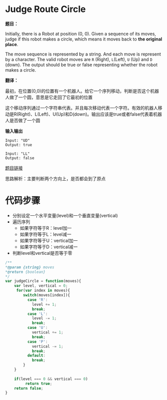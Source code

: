 # Judge Route Circle

**题目：**



Initially, there is a Robot at position (0, 0). Given a sequence of its moves, judge if this robot makes a circle, which means it moves back to **the original place**. 



The move sequence is represented by a string. And each move is represent by a character. The valid robot moves are `R` (Right), `L`(Left), `U` (Up) and `D` (down). The output should be true or false representing whether the robot makes a circle.



**翻译：**



最初，在位置(0,0)的位置有一个机器人。给它一个序列移动，判断是否这个机器人做了一个圆，意思是它走回了它最初的位置



这个移动序列通过一个字符串代表。并且每次移动代表一个字符。有效的机器人移动是R(Right)、L(Left)、U(Up)和D(down)。输出应该是true或者false代表着机器人是否做了一个圆



**输入输出**



```
Input: "UD"
Output: true

Input: "LL"
Output: false
```



[题目链接](https://leetcode.com/problems/judge-route-circle/description/)



思路解析：主要判断两个方向上，是否都会到了原点



# 代码步骤



* 分别设定一个水平变量(level)和一个垂直变量(vertical)
* 遍历序列
  * 如果字符等于R：level加一
  * 如果字符等于L：level减一
  * 如果字符等于U：vertical加一
  * 如果字符等于D：vertical减一
* 判断level和vertical是否等于零



```javascript
/**
*@param {string} moves
*@return {boolean}
*/
var judgeCircle = function(moves){
    var level, vertical = 0;
  	 for(var index in moves){
        switch(moves[index]){
          case 'R':
            level += 1;
            break;
          case 'L':
            level -= 1;
            break;
          case 'U':
            vertical += 1;
            break;
          case 'P':
            vertical -= 1;
            break;
          default:
            break;
        }
    }
  	 
    if(level === 0 && vertical === 0)
      	 return true;
    return false;
}
```

